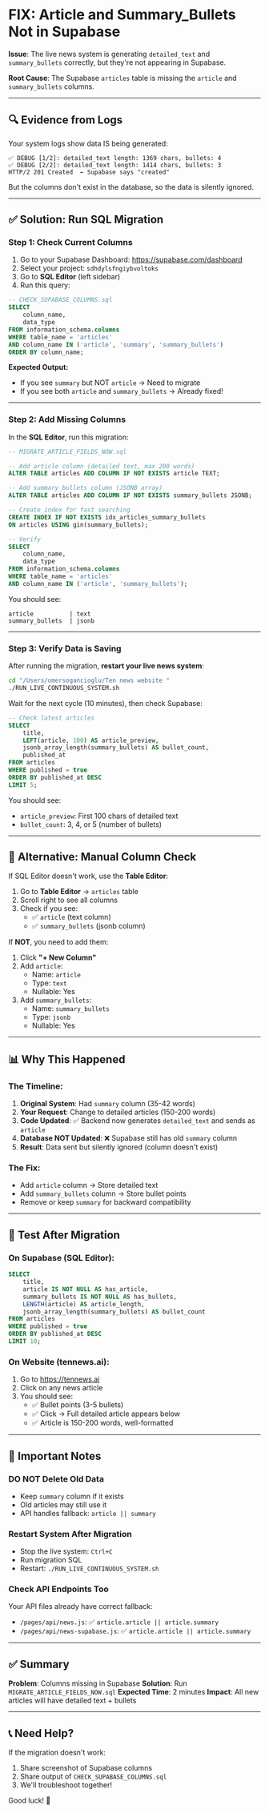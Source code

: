 # FIX: Article and Summary_Bullets Not in Supabase

**Issue**: The live news system is generating `detailed_text` and `summary_bullets` correctly, but they're not appearing in Supabase.

**Root Cause**: The Supabase `articles` table is missing the `article` and `summary_bullets` columns.

---

## 🔍 Evidence from Logs

Your system logs show data IS being generated:
```
✅ DEBUG [1/2]: detailed_text length: 1369 chars, bullets: 4
✅ DEBUG [2/2]: detailed_text length: 1414 chars, bullets: 3
HTTP/2 201 Created  ← Supabase says "created"
```

But the columns don't exist in the database, so the data is silently ignored.

---

## ✅ Solution: Run SQL Migration

### Step 1: Check Current Columns

1. Go to your Supabase Dashboard: https://supabase.com/dashboard
2. Select your project: `sdhdylsfngiybvoltoks`
3. Go to **SQL Editor** (left sidebar)
4. Run this query:

```sql
-- CHECK_SUPABASE_COLUMNS.sql
SELECT 
    column_name, 
    data_type
FROM information_schema.columns 
WHERE table_name = 'articles'
AND column_name IN ('article', 'summary', 'summary_bullets')
ORDER BY column_name;
```

**Expected Output:**
- If you see `summary` but NOT `article` → Need to migrate
- If you see both `article` and `summary_bullets` → Already fixed!

---

### Step 2: Add Missing Columns

In the **SQL Editor**, run this migration:

```sql
-- MIGRATE_ARTICLE_FIELDS_NOW.sql

-- Add article column (detailed text, max 200 words)
ALTER TABLE articles ADD COLUMN IF NOT EXISTS article TEXT;

-- Add summary_bullets column (JSONB array)
ALTER TABLE articles ADD COLUMN IF NOT EXISTS summary_bullets JSONB;

-- Create index for fast searching
CREATE INDEX IF NOT EXISTS idx_articles_summary_bullets 
ON articles USING gin(summary_bullets);

-- Verify
SELECT 
    column_name, 
    data_type 
FROM information_schema.columns 
WHERE table_name = 'articles' 
AND column_name IN ('article', 'summary_bullets');
```

You should see:
```
article          | text
summary_bullets  | jsonb
```

---

### Step 3: Verify Data is Saving

After running the migration, **restart your live news system**:

```bash
cd "/Users/omersogancioglu/Ten news website "
./RUN_LIVE_CONTINUOUS_SYSTEM.sh
```

Wait for the next cycle (10 minutes), then check Supabase:

```sql
-- Check latest articles
SELECT 
    title,
    LEFT(article, 100) AS article_preview,
    jsonb_array_length(summary_bullets) AS bullet_count,
    published_at
FROM articles
WHERE published = true
ORDER BY published_at DESC
LIMIT 5;
```

You should see:
- `article_preview`: First 100 chars of detailed text
- `bullet_count`: 3, 4, or 5 (number of bullets)

---

## 🔧 Alternative: Manual Column Check

If SQL Editor doesn't work, use the **Table Editor**:

1. Go to **Table Editor** → `articles` table
2. Scroll right to see all columns
3. Check if you see:
   - ✅ `article` (text column)
   - ✅ `summary_bullets` (jsonb column)

If **NOT**, you need to add them:

1. Click **"+ New Column"**
2. Add `article`:
   - Name: `article`
   - Type: `text`
   - Nullable: Yes
3. Add `summary_bullets`:
   - Name: `summary_bullets`
   - Type: `jsonb`
   - Nullable: Yes

---

## 📊 Why This Happened

### The Timeline:

1. **Original System**: Had `summary` column (35-42 words)
2. **Your Request**: Change to detailed articles (150-200 words)
3. **Code Updated**: ✅ Backend now generates `detailed_text` and sends as `article`
4. **Database NOT Updated**: ❌ Supabase still has old `summary` column
5. **Result**: Data sent but silently ignored (column doesn't exist)

### The Fix:

- Add `article` column → Store detailed text
- Add `summary_bullets` column → Store bullet points
- Remove or keep `summary` for backward compatibility

---

## 🧪 Test After Migration

### On Supabase (SQL Editor):
```sql
SELECT 
    title,
    article IS NOT NULL AS has_article,
    summary_bullets IS NOT NULL AS has_bullets,
    LENGTH(article) AS article_length,
    jsonb_array_length(summary_bullets) AS bullet_count
FROM articles
WHERE published = true
ORDER BY published_at DESC
LIMIT 10;
```

### On Website (tennews.ai):
1. Go to https://tennews.ai
2. Click on any news article
3. You should see:
   - ✅ Bullet points (3-5 bullets)
   - ✅ Click → Full detailed article appears below
   - ✅ Article is 150-200 words, well-formatted

---

## 🚨 Important Notes

### DO NOT Delete Old Data
- Keep `summary` column if it exists
- Old articles may still use it
- API handles fallback: `article || summary`

### Restart System After Migration
- Stop the live system: `Ctrl+C`
- Run migration SQL
- Restart: `./RUN_LIVE_CONTINUOUS_SYSTEM.sh`

### Check API Endpoints Too
Your API files already have correct fallback:
- `/pages/api/news.js`: ✅ `article.article || article.summary`
- `/pages/api/news-supabase.js`: ✅ `article.article || article.summary`

---

## ✅ Summary

**Problem**: Columns missing in Supabase
**Solution**: Run `MIGRATE_ARTICLE_FIELDS_NOW.sql`
**Expected Time**: 2 minutes
**Impact**: All new articles will have detailed text + bullets

---

## 📞 Need Help?

If the migration doesn't work:
1. Share screenshot of Supabase columns
2. Share output of `CHECK_SUPABASE_COLUMNS.sql`
3. We'll troubleshoot together!

Good luck! 🚀

